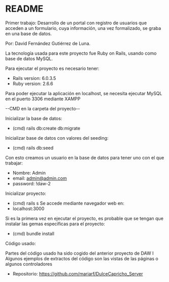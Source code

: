 # README
Primer trabajo: Desarrollo de un portal con registro de usuarios que acceden a un formulario, cuya información, una vez formalizado, se graba en una base de datos.

Por: David Fernández Gutiérrez de Luna.

La tecnología usada para este proyecto fue Ruby on Rails, usando como base de datos MySQL.

Para ejecutar el proyecto es necesario tener:

* Rails version: 6.0.3.5
* Ruby version: 2.6.6

Para poder ejecutar la aplicación en localhost, se necesita ejecutar MySQL en el puerto 3306 mediante XAMPP

--CMD en la carpeta del proyecto--

Inicializar la base de datos:
* (cmd) rails db:create db:migrate 

Inicializar base de datos con valores del seeding:
* (cmd) rails db:seed

Con esto creamos un usuario en la base de datos para tener uno con el que trabajar:
* Nombre: Admin
* email: admin@admin.com
* password: !daw-2

Inicializar proyecto: 
* (cmd) rails s
Se accede mediante navegador web en:
* localhost:3000

Si es la primera vez en ejecutar el proyecto, es probable que se tengan que instalar las gemas específicas para el proyecto: 
* (cmd) bundle install

Código usado:

Partes del código usado ha sido cogido del anterior proyecto de DAW I
Algunos ejemplos de extractos del código son las vistas de las páginas o algunos controladores
* Repositorio: https://github.com/mariarf/DulceCapricho_Server
